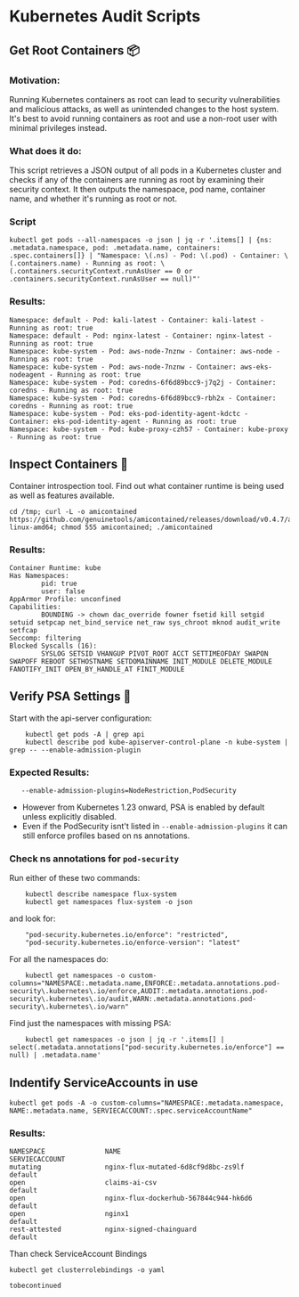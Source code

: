 # Kubernetes Audit Scripts

## Get Root Containers 📦

### Motivation:
Running Kubernetes containers as root can lead to security vulnerabilities and malicious attacks, 
as well as unintended changes to the host system. It's best to avoid running containers 
as root and use a non-root user with minimal privileges instead.

### What does it do:
This script retrieves a JSON output of all pods in a Kubernetes cluster and checks 
if any of the containers are running as root by examining their security context. 
It then outputs the namespace, pod name, container name, and whether it's running as root or not.

### Script

    kubectl get pods --all-namespaces -o json | jq -r '.items[] | {ns: .metadata.namespace, pod: .metadata.name, containers: .spec.containers[]} | "Namespace: \(.ns) - Pod: \(.pod) - Container: \(.containers.name) - Running as root: \(.containers.securityContext.runAsUser == 0 or .containers.securityContext.runAsUser == null)"'

### Results:

```
Namespace: default - Pod: kali-latest - Container: kali-latest - Running as root: true
Namespace: default - Pod: nginx-latest - Container: nginx-latest - Running as root: true
Namespace: kube-system - Pod: aws-node-7nznw - Container: aws-node - Running as root: true
Namespace: kube-system - Pod: aws-node-7nznw - Container: aws-eks-nodeagent - Running as root: true
Namespace: kube-system - Pod: coredns-6f6d89bcc9-j7q2j - Container: coredns - Running as root: true
Namespace: kube-system - Pod: coredns-6f6d89bcc9-rbh2x - Container: coredns - Running as root: true
Namespace: kube-system - Pod: eks-pod-identity-agent-kdctc - Container: eks-pod-identity-agent - Running as root: true
Namespace: kube-system - Pod: kube-proxy-czh57 - Container: kube-proxy - Running as root: true
```

## Inspect Containers 👾
Container introspection tool. Find out what container runtime is being used as well as features available.

    cd /tmp; curl -L -o amicontained https://github.com/genuinetools/amicontained/releases/download/v0.4.7/amicontained-linux-amd64; chmod 555 amicontained; ./amicontained

### Results:

```
Container Runtime: kube
Has Namespaces:
        pid: true
        user: false
AppArmor Profile: unconfined
Capabilities:
        BOUNDING -> chown dac_override fowner fsetid kill setgid setuid setpcap net_bind_service net_raw sys_chroot mknod audit_write setfcap
Seccomp: filtering
Blocked Syscalls (16):
        SYSLOG SETSID VHANGUP PIVOT_ROOT ACCT SETTIMEOFDAY SWAPON SWAPOFF REBOOT SETHOSTNAME SETDOMAINNAME INIT_MODULE DELETE_MODULE FANOTIFY_INIT OPEN_BY_HANDLE_AT FINIT_MODULE
```

## Verify PSA Settings 📰
Start with the api-server configuration:

        kubectl get pods -A | grep api
        kubectl describe pod kube-apiserver-control-plane -n kube-system | grep -- --enable-admission-plugin

### Expected Results:

       --enable-admission-plugins=NodeRestriction,PodSecurity

- However from Kubernetes 1.23 onward, PSA is enabled by default unless explicitly disabled.
- Even if the PodSecurity isnt't listed in `--enable-admission-plugins` it can still enforce profiles based on ns annotations.

### Check ns annotations for `pod-security`
Run either of these two commands:

        kubectl describe namespace flux-system
        kubectl get namespaces flux-system -o json

and look for: 

        "pod-security.kubernetes.io/enforce": "restricted",
        "pod-security.kubernetes.io/enforce-version": "latest"

For all the namespaces do:

        kubectl get namespaces -o custom-columns="NAMESPACE:.metadata.name,ENFORCE:.metadata.annotations.pod-security\.kubernetes\.io/enforce,AUDIT:.metadata.annotations.pod-security\.kubernetes\.io/audit,WARN:.metadata.annotations.pod-security\.kubernetes\.io/warn"

Find just the namespaces with missing PSA:

        kubectl get namespaces -o json | jq -r '.items[] | select(.metadata.annotations["pod-security.kubernetes.io/enforce"] == null) | .metadata.name'
    
## Indentify ServiceAccounts in use

    kubectl get pods -A -o custom-columns="NAMESPACE:.metadata.namespace, NAME:.metadata.name, SERVIECACCOUNT:.spec.serviceAccountName"

### Results:

```
NAMESPACE               NAME                                                SERVIECACCOUNT
mutating                nginx-flux-mutated-6d8cf9d8bc-zs9lf                 default
open                    claims-ai-csv                                       default
open                    nginx-flux-dockerhub-567844c944-hk6d6               default
open                    nginx1                                              default
rest-attested           nginx-signed-chainguard                             default
```

Than check ServiceAccount Bindings

    kubectl get clusterrolebindings -o yaml

    tobecontinued
